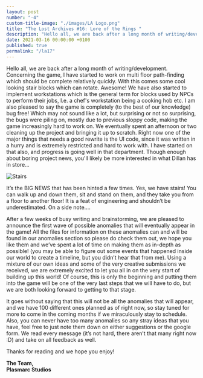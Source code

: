 ```yaml
---
layout: post
number: "-4"
custom-title-image: "./images/LA Logo.png"
title: "The Lost Archives #16: Lore of the Rings "
description: "Hello all, we are back after a long month of writing/development. Concerning the game, I have started to work on multi floor path-finding which should be complete relatively quickly. With this comes some cool looking stair blocks which can rotate. Awesome! We have also started to implement workstations which is the general term for blocks used by NPCs to perform their jobs, I.e. a chef's workstation being a cooking hob etc. I am also pleased to say the game is completely (to the best of our knowledge) bug free! Which may not sound like a lot, but surprising or not so surprising, the bugs were piling on, mostly due to previous sloppy code, making the game increasingly hard to work on. We eventually spent an afternoon or two cleaning up the project and bringing it up to scratch. Right now one of the major things that needs a good rewrite is the UI code, since it was written in a hurry and is extremely restricted and hard to work with. I have started on that also, and progress is going well in that department. Though enough about boring project news, you'll likely be more interested in what Dillan has in store..."
date: 2021-03-16 00:00:00 +0100
published: true
permalink: "/la17"
---
```


Hello all, we are back after a long month of writing/development. Concerning the game, I have started to work on multi floor path-finding which should be complete relatively quickly. With this comes some cool looking stair blocks which can rotate. Awesome! We have also started to implement workstations which is the general term for blocks used by NPCs to perform their jobs, I.e. a chef's workstation being a cooking hob etc. I am also pleased to say the game is completely (to the best of our knowledge) bug free! Which may not sound like a lot, but surprising or not so surprising, the bugs were piling on, mostly due to previous sloppy code, making the game increasingly hard to work on. We eventually spent an afternoon or two cleaning up the project and bringing it up to scratch. Right now one of the major things that needs a good rewrite is the UI code, since it was written in a hurry and is extremely restricted and hard to work with. I have started on that also, and progress is going well in that department. Though enough about boring project news, you'll likely be more interested in what Dillan has in store...

![Stairs](./forensic-friday-media/-la17/stairs.png)

It’s the BIG NEWS that has been hinted a few times. Yes, we have stairs! You can walk up and down them, sit and stand on them, and they take you from a floor to another floor! It is a feat of engineering and shouldn’t be underestimated. On a side note….

After a few weeks of busy writing and brainstorming, we are pleased to announce the first wave of possible anomalies that will eventually appear in the game! All the files for information on these anomalies can and will be found in our ⁠anomalies section so please do check them out, we hope you like them and we’ve spent a lot of time on making them as in-depth as possible! (you may be able to figure out some events that happened inside our world to create a timeline, but you didn’t hear that from me). Using a mixture of our own ideas and some of the very creative submissions we received, we are extremely excited to let you all in on the very start of building up this world! Of course, this is only the beginning and putting them into the game will be one of the very last steps that we will have to do, but we are both looking forward to getting to that stage. 

It goes without saying that this will not be all the anomalies that will appear, and we have 100 different ones planned as of right now, so stay tuned for more to come in the coming months if we miraculously stay to schedule. Also, you can never have too many anomalies so any stray ideas that you have, feel free to just note them down on either ⁠suggestions or the google form. We read every message (it’s not hard, there aren’t that many right now :D) and take on all feedback as well.

Thanks for reading and we hope you enjoy!

**The Team,**\
**Plasmarc Studios**
